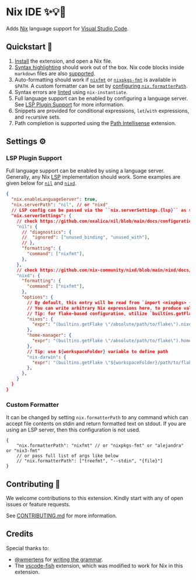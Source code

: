 # Nix IDE ✨💡🌟

Adds [Nix](https://nixos.org/) language support for [Visual Studio Code](https://code.visualstudio.com/).

## Quickstart 🚀

1. [Install](./install.md) the extension, and open a Nix file.  
1. [Syntax highlighting](./images/docs/nix-syntax-highlight.png) should work out of the box. Nix code blocks inside `markdown` files are also [supported](./images/docs/md-embed-nix.png).  
1. Auto-formatting should work if [`nixfmt`](https://github.com/NixOS/nixfmt) or [`nixpkgs-fmt`](https://github.com/nix-community/nixpkgs-fmt) is available in `$PATH`. A custom formatter can be set by [configuring `nix.formatterPath`](#custom-formatter).  
1. Syntax errors are [linted](./images/docs/linting.png) using `nix-instantiate`.  
1. Full language support can be enabled by configuring a language server. See [LSP Plugin Support](#lsp-plugin-support) for more information.
1. Snippets are provided for conditional expressions, `let`/`with` expressions, and `rec`ursive sets.  
1. Path completion is supported using the [Path Intellisense](https://github.com/ChristianKohler/PathIntellisense) extension.  

## Settings ⚙️

### LSP Plugin Support

Full language support can be enabled by using a language server. Generally, any Nix [LSP](https://microsoft.github.io/language-server-protocol/) implementation should work. Some examples are given below for [`nil`](https://github.com/oxalica/nil?tab=readme-ov-file#vscodevscodium-with-nix-ide) and [`nixd`](https://github.com/nix-community/nixd).

```json
{
  "nix.enableLanguageServer": true,
  "nix.serverPath": "nil", // or "nixd"
  // LSP config can be passed via the ``nix.serverSettings.{lsp}`` as shown below.
  "nix.serverSettings": {
    // check https://github.com/oxalica/nil/blob/main/docs/configuration.md for all options available
    "nil": {
      // "diagnostics": {
      //  "ignored": ["unused_binding", "unused_with"],
      // },
      "formatting": {
        "command": ["nixfmt"],
      },
    },
    // check https://github.com/nix-community/nixd/blob/main/nixd/docs/configuration.md for all nixd config
    "nixd": {
      "formatting": {
        "command": ["nixfmt"],
      },
      "options": {
        // By default, this entry will be read from `import <nixpkgs> { }`.
        // You can write arbitrary Nix expressions here, to produce valid "options" declaration result.
        // Tip: for flake-based configuration, utilize `builtins.getFlake`
        "nixos": {
          "expr": "(builtins.getFlake \"/absolute/path/to/flake\").nixosConfigurations.<name>.options",
        },
        "home-manager": {
          "expr": "(builtins.getFlake \"/absolute/path/to/flake\").homeConfigurations.<name>.options",
        },
        // Tip: use ${workspaceFolder} variable to define path
        "nix-darwin": {
          "expr": "(builtins.getFlake \"${workspaceFolder}/path/to/flake\").darwinConfigurations.<name>.options",
        },
      },
    }
  }
}
```

### Custom Formatter

It can be changed by setting `nix.formatterPath` to any command which can accept file contents on stdin and return formatted text on stdout. If you are using an LSP server, then this configuration is not used.

```json5
{
    "nix.formatterPath": "nixfmt" // or "nixpkgs-fmt" or "alejandra" or "nix3-fmt"
    // or pass full list of args like below
    // "nix.formatterPath": ["treefmt", "--stdin", "{file}"]
}
```

## Contributing 💪

We welcome contributions to this extension. Kindly start with any of open issues or feature requests.

See [CONTRIBUTING.md](./CONTRIBUTING.md) for more information.

## Credits

Special thanks to:

- [@wmertens](https://github.com/wmertens) for [writing the grammar](https://github.com/wmertens/sublime-nix/blob/master/nix.tmLanguage).
- The [vscode-fish](https://github.com/bmalehorn/vscode-fish/) extension, which was modified to work for Nix in this extension.
